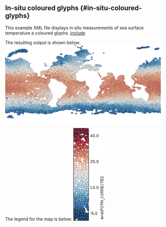 ## In-situ coloured glyphs {#in-situ-coloured-glyphs}

This example XML file displays in situ measurements of sea surface temperature a coloured glyphs.
[include](in_situ.xml)

The resulting output is shown below:
![](../images/insitu.png)

The legend for the map is below:
![](../images/insitu-legend.png)
